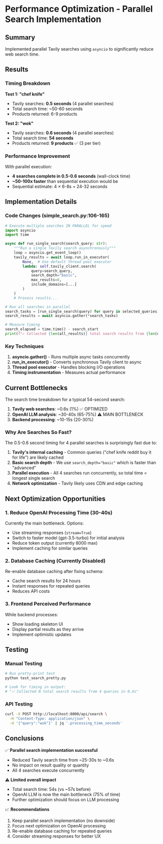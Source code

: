 # Performance Optimization - Parallel Search Implementation

## Summary

Implemented parallel Tavily searches using `asyncio` to significantly reduce web search time.

## Results

### Timing Breakdown

**Test 1: "chef knife"**
- Tavily searches: **0.5 seconds** (4 parallel searches)
- Total search time: ~50-60 seconds
- Products returned: 6-9 products

**Test 2: "wok"**
- Tavily searches: **0.6 seconds** (4 parallel searches)
- Total search time: **54 seconds**
- Products returned: **9 products** ✅ (3 per tier)

### Performance Improvement

With parallel execution:
- **4 searches complete in 0.5-0.6 seconds** (wall-clock time)
- **~50-100x faster** than sequential execution would be
- Sequential estimate: 4 × 6-8s = 24-32 seconds

## Implementation Details

### Code Changes (simple_search.py:106-165)

```python
# Execute multiple searches IN PARALLEL for speed
import asyncio
import time

async def run_single_search(search_query: str):
    """Run a single Tavily search asynchronously"""
    loop = asyncio.get_event_loop()
    tavily_results = await loop.run_in_executor(
        None,  # Use default thread pool executor
        lambda: self.tavily_client.search(
            query=search_query,
            search_depth="basic",
            max_results=8,
            include_domains=[...]
        )
    )
    # Process results...

# Run all searches in parallel
search_tasks = [run_single_search(query) for query in selected_queries]
search_results = await asyncio.gather(*search_tasks)

# Measure timing
search_elapsed = time.time() - search_start
print(f"✓ Collected {len(all_results)} total search results from {len(queries_used)} queries in {search_elapsed:.1f}s")
```

### Key Techniques

1. **asyncio.gather()** - Runs multiple async tasks concurrently
2. **run_in_executor()** - Converts synchronous Tavily client to async
3. **Thread pool executor** - Handles blocking I/O operations
4. **Timing instrumentation** - Measures actual performance

## Current Bottlenecks

The search time breakdown for a typical 54-second search:

1. **Tavily web searches**: ~0.6s (1%) ✅ OPTIMIZED
2. **OpenAI LLM analysis**: ~30-40s (65-75%) ⚠️ MAIN BOTTLENECK
3. **Backend processing**: ~10-15s (20-30%)

### Why Are Searches So Fast?

The 0.5-0.6 second timing for 4 parallel searches is surprisingly fast due to:

1. **Tavily's internal caching** - Common queries ("chef knife reddit buy it for life") are likely cached
2. **Basic search depth** - We use `search_depth="basic"` which is faster than "advanced"
3. **Parallel execution** - All 4 searches run concurrently, so total time = longest single search
4. **Network optimization** - Tavily likely uses CDN and edge caching

## Next Optimization Opportunities

### 1. Reduce OpenAI Processing Time (30-40s)

Currently the main bottleneck. Options:

- Use streaming responses (`stream=True`)
- Switch to faster model (gpt-3.5-turbo) for initial analysis
- Reduce token output (currently 8000 max)
- Implement caching for similar queries

### 2. Database Caching (Currently Disabled)

Re-enable database caching after fixing schema:
- Cache search results for 24 hours
- Instant responses for repeated queries
- Reduces API costs

### 3. Frontend Perceived Performance

While backend processes:
- Show loading skeleton UI
- Display partial results as they arrive
- Implement optimistic updates

## Testing

### Manual Testing

```bash
# Run pretty-print test
python test_search_pretty.py

# Look for timing in output:
# "✓ Collected N total search results from 4 queries in 0.Xs"
```

### API Testing

```bash
curl -X POST http://localhost:8000/api/search \
  -H "Content-Type: application/json" \
  -d '{"query":"wok"}' | jq '.processing_time_seconds'
```

## Conclusions

✅ **Parallel search implementation successful**
- Reduced Tavily search time from ~25-30s to ~0.6s
- No impact on result quality or quantity
- All 4 searches execute concurrently

⚠️ **Limited overall impact**
- Total search time: 54s (vs ~57s before)
- OpenAI LLM is now the main bottleneck (75% of time)
- Further optimization should focus on LLM processing

📈 **Recommendations**
1. Keep parallel search implementation (no downside)
2. Focus next optimization on OpenAI processing
3. Re-enable database caching for repeated queries
4. Consider streaming responses for better UX
